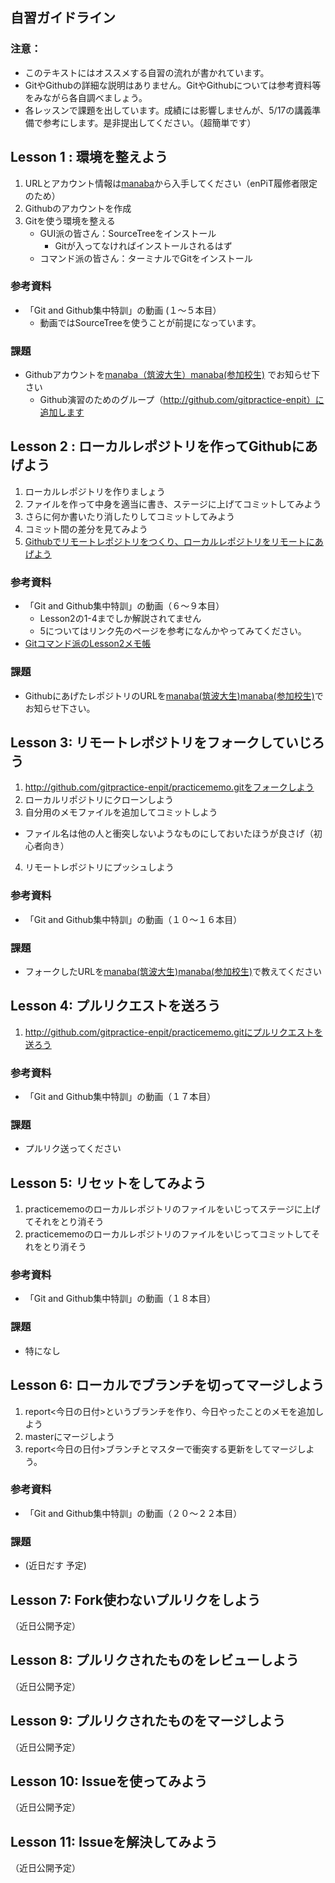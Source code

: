 ## 自習ガイドライン
### 注意：
* このテキストにはオススメする自習の流れが書かれています。
* GitやGithubの詳細な説明はありません。GitやGithubについては参考資料等をみながら各自調べましょう。
* 各レッスンで課題を出しています。成績には影響しませんが、5/17の講義準備で参考にします。是非提出してください。（超簡単です）

## Lesson 1 : 環境を整えよう

1. URLとアカウント情報は[manaba]()から入手してください（enPiT履修者限定のため）
2. Githubのアカウントを作成
3. Gitを使う環境を整える
   * GUI派の皆さん：SourceTreeをインストール
      * Gitが入ってなければインストールされるはず
   * コマンド派の皆さん：ターミナルでGitをインストール

### 参考資料
* 「Git and Github集中特訓」の動画 (１〜５本目）
  * 動画ではSourceTreeを使うことが前提になっています。

### 課題
* Githubアカウントを[manaba（筑波大生）](https://manaba.tsukuba.ac.jp/ct/course_785019_query_798012)[manaba(参加校生)](https://manaba.tsukuba.ac.jp/local/course_785019_query_798012) でお知らせ下さい
  * Github演習のためのグループ（http://github.com/gitpractice-enpit）に追加します

## Lesson 2 : ローカルレポジトリを作ってGithubにあげよう
1. ローカルレポジトリを作りましょう
2. ファイルを作って中身を適当に書き、ステージに上げてコミットしてみよう
3. さらに何か書いたり消したりしてコミットしてみよう
4. コミット間の差分を見てみよう
5. [Githubでリモートレポジトリをつくり、ローカルレポジトリをリモートにあげよう](doc/remoteadd.md)

### 参考資料
* 「Git and Github集中特訓」の動画（６〜９本目）
  * Lesson2の1-4までしか解説されてません
  * 5についてはリンク先のページを参考になんかやってみてください。
* [Gitコマンド派のLesson2メモ帳](gitcmd/lesson2.md)

### 課題
* GithubにあげたレポジトリのURLを[manaba(筑波大生)](https://manaba.tsukuba.ac.jp/ct/course_785019_query_798028)[manaba(参加校生)](https://manaba.tsukuba.ac.jp/local/course_785019_query_798028)でお知らせ下さい。

## Lesson 3: リモートレポジトリをフォークしていじろう
1. http://github.com/gitpractice-enpit/practicememo.gitをフォークしよう
2. ローカルリポジトリにクローンしよう
3. 自分用のメモファイルを追加してコミットしよう
  * ファイル名は他の人と衝突しないようなものにしておいたほうが良さげ（初心者向き）
4. リモートレポジトリにプッシュしよう

### 参考資料
* 「Git and Github集中特訓」の動画（１０〜１６本目）

### 課題
* フォークしたURLを[manaba(筑波大生)](https://manaba.tsukuba.ac.jp/ct/course_785019_query_798034)[manaba(参加校生)](https://manaba.tsukuba.ac.jp/local/course_785019_query_798034)で教えてください	

## Lesson 4: プルリクエストを送ろう
1. http://github.com/gitpractice-enpit/practicememo.gitにプルリクエストを送ろう

### 参考資料
* 「Git and Github集中特訓」の動画（１７本目）

### 課題
* プルリク送ってください

## Lesson 5: リセットをしてみよう
1. practicememoのローカルレポジトリのファイルをいじってステージに上げてそれをとり消そう
2. practicememoのローカルレポジトリのファイルをいじってコミットしてそれをとり消そう

### 参考資料
* 「Git and Github集中特訓」の動画（１８本目）

### 課題
* 特になし

## Lesson 6: ローカルでブランチを切ってマージしよう
1. report<今日の日付>というブランチを作り、今日やったことのメモを追加しよう
2. masterにマージしよう
3. report<今日の日付>ブランチとマスターで衝突する更新をしてマージしよう。

### 参考資料
* 「Git and Github集中特訓」の動画（２０〜２２本目）

### 課題
* (近日だす	予定)

## Lesson 7: Fork使わないプルリクをしよう
（近日公開予定）

## Lesson 8: プルリクされたものをレビューしよう
（近日公開予定）

## Lesson 9: プルリクされたものをマージしよう
（近日公開予定）

## Lesson 10: Issueを使ってみよう
（近日公開予定）

## Lesson 11: Issueを解決してみよう
（近日公開予定）
